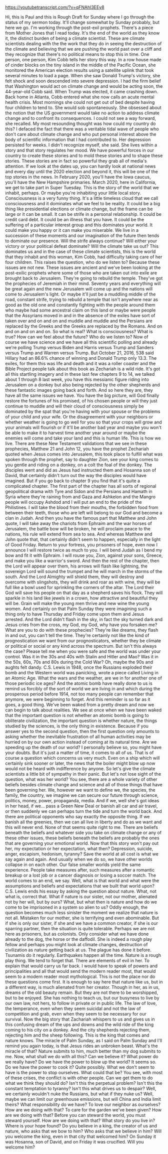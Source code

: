https://youtubetranscript.com/?v=qFNAhl3EEy8

 Hi, this is Paul and this is Rough Draft for Sunday where I go through the status of my sermon today. It'll change somewhat by Sunday probably, but here we go. I'm working through the post-exil prophets. There's a piece from Mother Jones that I read today. It's the end of the world as they know it, the distinct burden of being a climate scientist. These are climate scientists dealing with the the work that they do in seeing the destruction of the climate and believing that we are pushing the world past over a cliff and they recognize that there's no political means to stop this in time. One person, one person, Kim Cobb tells her story this way. In a row house made of cinder blocks on the tiny island in the middle of the Pacific Ocean, she monitored the American election results using a satellite uplink that took several minutes to load a page. When she saw Donald Trump's victory, she felt shock and soon descended into severe depression. I had the firm belief that Washington would act on climate change and would be acting soon, the 44-year-old Cobb said. When Trump was elected, it came crashing down. Back home in Atlanta, Cobb entered what she now calls an acute mental health crisis. Most mornings she could not get out of bed despite having four children to tend to. She would sob spontaneously. She obsessed about the notion that the US government would take no action to address climate change and to confront its consequences. I could not see a way forward, she recalled. My most resounding thought was how could my country do this? I defaced the fact that there was a veritable tidal wave of people who don't care about climate change and who put personal interest above the body of scientific information that I had contributed to. Her depression persisted for weeks. I didn't recognize myself, she said. She lives within a story and that story regulates her mood. We have powerful forces in our country to create these stories and to mold these stories and to shape these stories. These stories are in fact so powerful they grab all of media's attention. If we look at the dates up, you can hardly look at national news and every day until the 2020 election and beyond it, this will be one of the top stories in the news. In February 2020, you'll have the Iowa caucus, you'll have the New Hampshire primaries. March 2020, here in California, we get to take part in Super Tuesday. This is the story of the world that we inhabit, perhaps. Or maybe you're inhabiting your little local story. Consciousness is a very funny thing. It's a little timeless cloud that we call consciousness and it dominates what we feel to be reality. It could be a big thing like presidential elections or climate change, but the frame can be large or it can be small. It can be strife in a personal relationship. It could be credit card debt. It could be an illness that you have. It could be the suffering of a particular interest group and this dominates your world. It could make you happy or it can make you miserable. We live in a succession of these moments and our imagination of the future then tends to dominate our presence. Will the strife always continue? Will either your victory or your political defeat dominate? Will the climate take us out? This dominates us and in the case of these climate scientists, this is the world that they inhabit and this woman, Kim Cobb, had difficulty taking care of her four children. This raises the question, who do we listen to? Because these issues are not new. These issues are ancient and we've been looking at the post-exilic prophets where some of those who are taken out into exile are brought back to Jerusalem. They're going to rebuild the temple. They've got the prophecies of Jeremiah in their mind. Seventy years and everything will be great again and the new Jerusalem will come up and the nations will come to Jerusalem's light. Or maybe it'll just be a muddling middle of the road, constant strife, trying to rebuild a temple that isn't anywhere near as good as the old one and constantly fighting with the people around them who maybe had some ancestral claim on this land or maybe were people that the Assyrians moved in and in the absence of the exiles have sort of taken over and on and on and muddle and muddle and the Persians are replaced by the Greeks and the Greeks are replaced by the Romans. And on and on and on and on. So what is real? What is consciousness? What is true? How can we feel about the future? Who do we listen to? Now of course we have science and we have all this scientific polling and already we're polling Trump versus Biden and Harris versus Trump and Sanders versus Trump and Warren versus Trump. But October 21, 2016, 538 said Hillary had an 86.6% chance of winning and Donald Trump only 13.3. The exiles, for them this was life and death and it was a roller coaster and the Bible Project people talk about this book as Zechariah is a wild ride. It's got all this startling imagery and in these last few chapters 9 to 14, we talked about 1 through 8 last week, you have this messianic figure riding into Jerusalem on a donkey but also being rejected by the other shepherds and these fantastic images going back and forth. And so here they are, they have all the same issues we have. You have the big picture, will God finally restore the fortunes of his promised, of his chosen people or will they just continue to muddle and will their cloud of consciousness simply be dominated by the spat that you're having with your spouse or the problems of your child and your wife. Or the disagreement with your neighbors or whether weather is going to go well for you so that your crops will grow and your animals will flourish or if it'll be another bad year and maybe you won't be able to make it to harvest time another year around or maybe the enemies will come and take your land and this is human life. This is how we live. There are these New Testament validations that we see in these prophecies, Matthew 21 and John 12, you have the prophet Zechariah quoted when Jesus comes into Jerusalem, this took place to fulfill what was spoken through the prophet, say to daughter Zion, see your king comes to you gentle and riding on a donkey, on a colt the foal of the donkey. The disciples went and did as Jesus had instructed them and Hosanna son of David, that certainly didn't turn out the way the disciples would have imagined. But if you go back to chapter 9 you find that it's quite a complicated chapter. The first part of the chapter has all sorts of regional geopolitical drama with Tyre and Sidon and the Persians and Hamath in Syria where they're raining from and Gaza and Ashkelon and the Mangro people will occupy Ashdod and I will put an end to the pride of the Philistines. I will take the blood from their mouths, the forbidden food from between their teeth, those who are left will belong to our God and become a clan in Judah. And then you have the famous part that Matthew and John quote, I will take away the chariots from Ephraim and the war horses of Jerusalem, the battle bow will be broken, he will proclaim peace to the nations, his rule will extend from sea to sea. And whereas Matthew and John quote that, that certainly didn't seem to happen, especially in the light of Good Friday. Return to your fortress, you prisoners of hope, even now I announce I will restore twice as much to you. I will bend Judah as I bend my bow and fit it with Ephraim. I will rouse you, Zion, against your sons, Greece, and make you like a warrior's sword. And then the rest of the chapter, then the Lord will appear over them, his arrows will flash like lightning, the sovereign Lord will sound the trumpet and he will march in the storms of the south. And the Lord Almighty will shield them, they will destroy and overcome with slingshots, they will drink and roar as with wine, they will be full like a bowl used for sprinkling the corners of the altar. The Lord their God will save his people on that day as a shepherd saves his flock. They will sparkle in his land like jewels in a crown, how attractive and beautiful they will be. Grain will make the young men thrive and new wine the young women. And certainly on that Palm Sunday they were imagining such a thing only to have Thursday and Friday come upon them and Jesus arrested. And the Lord didn't flash in the sky, in fact the sky turned dark and Jesus cries from the cross, my God, my God, why have you forsaken me? What are you to do with these prophecies? They're like dreams, they flash in and out, you can't tell the time. They're certainly not like the kind of prognostication we want from our prognosticators, whether they be climate or political or social or any kind across the spectrum. But isn't this always the case? Please tell me when you were safe and the world was under your control. Was it in the 30s and 40s with Stalin and Hitler and Mao? Was it in the 50s, 60s, 70s and 80s during the Cold War? Oh, maybe the 90s and aughts felt dandy. C.S. Lewis in 1948, once the Russians exploded their bomb and the Western world was panicking, wrote a piece called Living in an Atomic Age. What the wars and the weather, are we in for another one of those periodic ice ages? And the atomic bomb have really done to us is remind us forcibly of the sort of world we are living in and which during the prosperous period before 1914, not too many people can remember that anymore, we were beginning to forget. And this reminder is so far as it goes, a good thing. We've been waked from a pretty dream and now we can begin to talk about realities. We see at once when we have been waked that the important question is not whether an atomic bomb is going to obliterate civilization, the important question is whether nature, the things studied by the sciences, is the only thing in existence. Because if you answer yes to the second question, then the first question only amounts to asking whether the inevitable frustration of all human activities may be hurried on by our own action instead of coming at its natural time. Are we speeding up the death of our world? I personally believe so, you might have your doubts. But it's just a matter of time, it comes to all of us. That is of course a question which concerns us very much. Even on a ship which will certainly sink sooner or later, the news that the boiler might blow up now would not be heard with indifference by anyone. So let's give the climate scientists a little bit of sympathy in their panic. But let's not lose sight of the question, what was her world? You see, there are a whole variety of other beliefs besides climate change and science and all of those things that have been governing her. We, however we want to define we, the species, the family, the country, we imagine we can secure our future through science, politics, money, power, propaganda, media. And if we, well she's got ideas in her head, if we... pass a Green New Deal or banish all car and air travel, or then suddenly we can perhaps turn the tide and turn the world back. And there are political opponents who say exactly the opposite thing. If we banish all the greenies, then we can all live in liberty and do as we want and this will never end. None of that seems quite right to me. There are beliefs beneath the beliefs and whatever side you take on climate change or any of these other issues, these beliefs beneath the beliefs are probably the ones that are governing your emotional world. Now that this story won't pay out her, my expectation or her expectation, what then? Depression, suicide, anger, escapism, hedonism, tyranny? Save the world at all cost is what we say again and again. And usually when we do so, we have other worlds collapse in on each other. Our false smaller worlds yield the same experience. People take measures after, such measures after a romantic breakup or a lost job or a cancer diagnosis or losing a soccer match. The world comes to an end, we say. Well, what is that world and what were the assumptions and beliefs and expectations that we built that world upon? C.S. Lewis ends his essay by asking the question about nature. What, not what is, correct that. What if nature is our sister, not our mother, alienated not by her will, but by ours? What, but what then is nature and how do we come to be imprisoned in a system so alien to us? Oddly enough, the question becomes much less sinister the moment we realize that nature is not all. Mistaken for our mother, she is terrifying and even abominable. But if she is only our sister, if she and we have a common creator, if she is our sparring partner, then the situation is quite tolerable. Perhaps we are not here as prisoners, but as colonists. Only consider what we have done already to the dog, the horse or the daffodil. She is indeed a rough play fellow and perhaps you might look at climate changes, destruction of civilization as nature getting back at us. The plague has done it before. Tsunamis do it regularly. Earthquakes happen all the time. Nature is a rough play thing. We tend to forget that. There are elements of evil in her. To explain that would carry us far back. I would have to speak of powers and principalities and all that would send the modern reader most, that would seem to a modern reader most mythological. This is not the place nor do these questions come first. It is enough to say here that nature like us, but in a different way, is much alienated from her creator. Though in her, as in us, dreams of the old beauty remain. But they are not there to be worshipped, but to be enjoyed. She has nothing to teach us, but our busyness to live by our own law, not hers, to follow in private or in public life. The law of love, the temperance, even when they seem suicidal and not the law of competition and grab, even when they seem to be necessary for our survival. Now the big story that Zachariah whispers to us and gives us in this confusing dream of the ups and downs and the wild ride of the king coming to his city on a donkey. And the city shepherds rejecting them, rejecting him and the sheep following. This is the king that comes and nature knows. The miracle of Palm Sunday, as I said on Palm Sunday and I'll remind you again today, is that Jesus rides an unbroken beast. What's the miracle of that? Nature submits to him, much better than my dog submits to me. Now, what shall we do with all this? Can we believe it? What power do we really have? Do we have the power to blow up the world? It seems so. Do we have the power to cook it? Quite possibly. What we don't seem to have is the power to stop ourselves. What could that be? You see, with most of these crises, the conflict is with other people. Can we get them to do what we think they should do? Isn't this the perpetual problem? Isn't this the constant temptation to tyranny? Isn't this what drives us to despair? Well, we certainly wouldn't nuke the Russians, but what if they nuke us? Well, maybe we can limit our greenhouse emissions, but will China and India limit theirs? What responsibility do we have? To love our neighbor as ourselves? How are we doing with that? To care for the garden we've been given? How are we doing with that? Before you can steward the world, you must steward yourself. How are we doing with that? What story do you live in? Where is your hope found? Do you believe in a king, the creator of us and nature, who asks that we bow to him? Who asks that we believe in him? Will you welcome the king, even in that city that welcomed him? On Sunday it was Hosanna, son of David, and on Friday it was crucified. Will you welcome him?